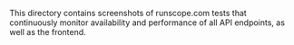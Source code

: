 This directory contains screenshots of runscope.com tests that continuously monitor availability and performance of all API endpoints, as well as the frontend.
